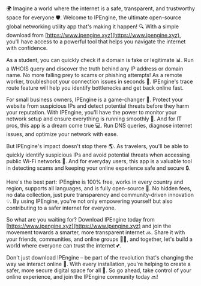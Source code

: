 🌍 Imagine a world where the internet is a safe, transparent, and trustworthy space for everyone 🛡️. Welcome to IPEngine, the ultimate open-source global networking utility app that's making it happen! 🔍 With a simple download from [https://www.ipengine.xyz](https://www.ipengine.xyz), you'll have access to a powerful tool that helps you navigate the internet with confidence.

As a student, you can quickly check if a domain is fake or legitimate 📊. Run a WHOIS query and discover the truth behind any IP address or domain name. No more falling prey to scams or phishing attempts! As a remote worker, troubleshoot your connection issues in seconds 🔧. IPEngine's trace route feature will help you identify bottlenecks and get back online fast.

For small business owners, IPEngine is a game-changer 🚀. Protect your website from suspicious IPs and detect potential threats before they harm your reputation. With IPEngine, you'll have the power to monitor your network setup and ensure everything is running smoothly 🔧. And for IT pros, this app is a dream come true 💻. Run DNS queries, diagnose internet issues, and optimize your network with ease.

But IPEngine's impact doesn't stop there 🌎. As travelers, you'll be able to quickly identify suspicious IPs and avoid potential threats when accessing public Wi-Fi networks 📱. And for everyday users, this app is a valuable tool in detecting scams and keeping your online experience safe and secure 🔒.

Here's the best part: IPEngine is 100% free, works in every country and region, supports all languages, and is fully open-source 🌟. No hidden fees, no data collection, just pure transparency and community-driven innovation 💡. By using IPEngine, you're not only empowering yourself but also contributing to a safer internet for everyone.

So what are you waiting for? Download IPEngine today from [https://www.ipengine.xyz](https://www.ipengine.xyz) and join the movement towards a smarter, more transparent internet 🔜. Share it with your friends, communities, and online groups 📱👥, and together, let's build a world where everyone can trust the internet 💕.

Don't just download IPEngine – be part of the revolution that's changing the way we interact online 🌊. With every installation, you're helping to create a safer, more secure digital space for all 💯. So go ahead, take control of your online experience, and join the IPEngine community today 🔜!